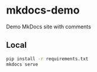 # mkdocs-demo
Demo MkDocs site with comments

## Local

```sh
pip install -r requirements.txt
mkdocs serve
```
